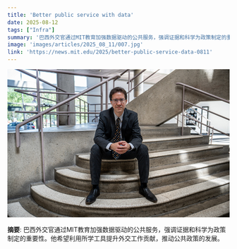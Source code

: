 ```yaml
---
title: 'Better public service with data'
date: 2025-08-12
tags: ["Infra"]
summary: '巴西外交官通过MIT教育加强数据驱动的公共服务，强调证据和科学为政策制定的重要性。他希望利用所学工具提升外交工作贡献，推动公共政策的发展。'
image: 'images/articles/2025_08_11/007.jpg'
link: 'https://news.mit.edu/2025/better-public-service-data-0811'
---
```

![Better public service with data](images/articles/2025_08_11/007.jpg)

**摘要**: 巴西外交官通过MIT教育加强数据驱动的公共服务，强调证据和科学为政策制定的重要性。他希望利用所学工具提升外交工作贡献，推动公共政策的发展。

